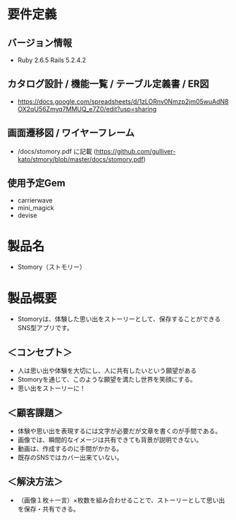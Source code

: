 # 要件定義

 ## バージョン情報
- Ruby 2.6.5 Rails 5.2.4.2

## カタログ設計 / 機能一覧 / テーブル定義書 / ER図
- https://docs.google.com/spreadsheets/d/1zLORnv0Nmzp2jm05wuAdN8OX2qU56Zmyq7MMUQ_e7Z0/edit?usp=sharing

## 画面遷移図 / ワイヤーフレーム
- /docs/stomory.pdf に記載
  (https://github.com/gulliver-kato/stmory/blob/master/docs/stomory.pdf)

## 使用予定Gem
- carrierwave
- mini_magick
- devise



# 製品名
- Stomory（ストモリー）

# 製品概要
- Stomoryは、体験した思い出をストーリーとして、保存することができるSNS型アプリです。

## ＜コンセプト＞
- 人は思い出や体験を大切にし、人に共有したいという願望がある
- Stomoryを通じて、このような願望を満たし世界を笑顔にする。
- 思い出をストーリーに！　

## ＜顧客課題＞
- 体験や思い出を表現するには文字が必要だが文章を書くのが手間である。
- 画像では、瞬間的なイメージは共有できても背景が説明できない。
- 動画は、作成するのに手間がかかる。
- 既存のSNSではカバー出来ていない。

## ＜解決方法＞
- （画像１枚＋一言）×枚数を組み合わせることで、ストーリーとして思い出を保存・共有できる。